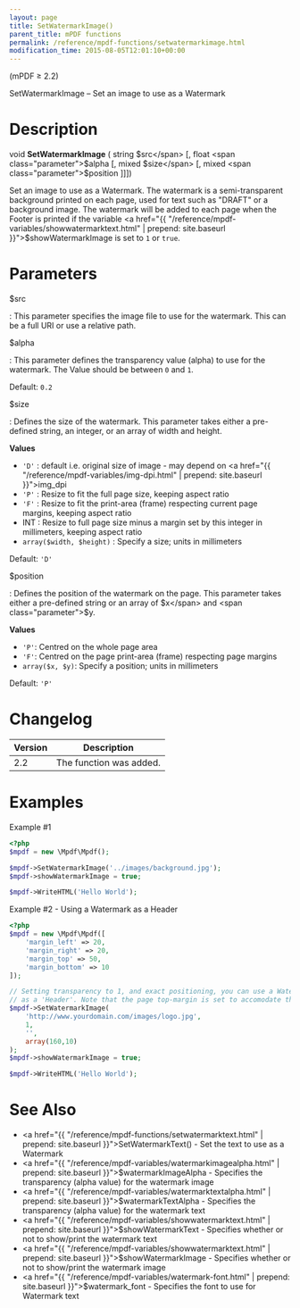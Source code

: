 ```yaml
---
layout: page
title: SetWatermarkImage()
parent_title: mPDF functions
permalink: /reference/mpdf-functions/setwatermarkimage.html
modification_time: 2015-08-05T12:01:10+00:00
---
```


(mPDF &ge; 2.2)

SetWatermarkImage – Set an image to use as a Watermark

# Description

void **SetWatermarkImage** (
string <span class="parameter">$src</span>
[, float <span class="parameter">$alpha</span>
[, mixed <span class="parameter">$size</span>
[, mixed <span class="parameter">$position</span> ]]])

Set an image to use as a Watermark. The watermark is a semi-transparent background printed on each page,
used for text such as "DRAFT" or a background image. The watermark will be added to each page when the
Footer is printed if the variable <a href="{{ "/reference/mpdf-variables/showwatermarktext.html" | prepend: site.baseurl }}">$showWatermarkImage</a>
is set to `1` or `true`. 

# Parameters

<span class="parameter">$src</span>

: This parameter specifies the image file to use for the watermark. This can be a full URI or use a relative path.

<span class="parameter">$alpha</span>

: This parameter defines the transparency value (alpha) to use for the watermark. The Value should be between `0` and `1`.

  Default: `0.2`

<span class="parameter">$size</span>

: Defines the size of the watermark.
  This parameter takes either a pre-defined string, an integer, or an array of width and height.

  **Values**

  * `'D'`
    : default i.e. original size of image - may depend on <a href="{{ "/reference/mpdf-variables/img-dpi.html" | prepend: site.baseurl }}">img_dpi</a>
  * `'P'`
    : Resize to fit the full page size, keeping aspect ratio
  * `'F'`
    : Resize to fit the print-area (frame) respecting current page margins, keeping aspect ratio
  * <span class="smallblock">INT</span>
    : Resize to full page size minus a margin set by this integer in millimeters, keeping aspect ratio
  * `array($width, $height)`
    : Specify a size; units in millimeters

  Default: `'D'`


<span class="parameter">$position</span>

: Defines the position of the watermark on the page.
  This parameter takes either a pre-defined string or an array of <span class="parameter">$x</span>
  and <span class="parameter">$y</span>.

  **Values**

  * `'P'`: Centred on the whole page area
  * `'F'`: Centred on the page print-area (frame) respecting page margins
  * `array($x, $y)`: Specify a position; units in millimeters

  Default: `'P'`

# Changelog

<table class="table">
<thead>
<tr>
  <th>Version</th>
  <th>Description</th>
</tr>
</thead>
<tbody>
<tr>
  <td>2.2</td>
  <td>The function was added.</td>
</tr>
</tbody>
</table>

# Examples

Example #1

```php
<?php
$mpdf = new \Mpdf\Mpdf();

$mpdf->SetWatermarkImage('../images/background.jpg');
$mpdf->showWatermarkImage = true;

$mpdf->WriteHTML('Hello World');

```

Example #2 - Using a Watermark as a Header

```php
<?php
$mpdf = new \Mpdf\Mpdf([
	'margin_left' => 20,
	'margin_right' => 20,
	'margin_top' => 50,
	'margin_bottom' => 10
]);

// Setting transparency to 1, and exact positioning, you can use a Watermark Image
// as a 'Header'. Note that the page top-margin is set to accomodate the image.
$mpdf->SetWatermarkImage(
    'http://www.yourdomain.com/images/logo.jpg',
    1,
    '',
    array(160,10)
);
$mpdf->showWatermarkImage = true;

$mpdf->WriteHTML('Hello World');

```

# See Also

- <a href="{{ "/reference/mpdf-functions/setwatermarktext.html" | prepend: site.baseurl }}">SetWatermarkText()</a> - Set the text to use as a Watermark
- <a href="{{ "/reference/mpdf-variables/watermarkimagealpha.html" | prepend: site.baseurl }}">$watermarkImageAlpha</a> - Specifies the transparency (alpha value) for the watermark image
- <a href="{{ "/reference/mpdf-variables/watermarktextalpha.html" | prepend: site.baseurl }}">$watermarkTextAlpha</a> - Specifies the transparency (alpha value) for the watermark text
- <a href="{{ "/reference/mpdf-variables/showwatermarktext.html" | prepend: site.baseurl }}">$showWatermarkText</a> - Specifies whether or not to show/print the watermark text
- <a href="{{ "/reference/mpdf-variables/showwatermarktext.html" | prepend: site.baseurl }}">$showWatermarkImage</a> - Specifies whether or not to show/print the watermark image
- <a href="{{ "/reference/mpdf-variables/watermark-font.html" | prepend: site.baseurl }}">$watermark_font</a> - Specifies the font to use for Watermark text
